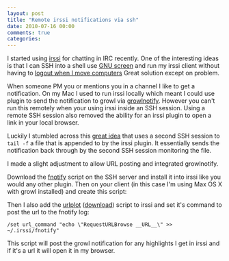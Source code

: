 ```yaml
--- 
layout: post
title: "Remote irssi notifications via ssh"
date: 2010-07-16 00:00
comments: true
categories:
---
```

I started using [irssi][1] for chatting in IRC recently. One of the
interesting ideas is that I can SSH into a shell use [GNU screen][2] and run
my irssi client without having to [logout when I move computers][3] Great
solution except on problem.

When someone PM you or mentions you in a channel I like to get a
notification. On my Mac I used to run irssi locally which meant I could use
plugin to send the notification to growl via [growlnotify][4]. However you
can't run this remotely when your using irssi inside an SSH session. Using a
remote SSH session also removed the ability for an irssi plugin to open a link
in your local browser.

Luckily I stumbled across this [great idea][5] that uses a second SSH session
to `tail -f` a file that is appended to by the irssi plugin. It essentially
sends the notification back through by the second SSH session monitoring the
file.

I made a slight adjustment to allow URL posting and integrated growlnotify.

Download the [fnotify][6] script on the SSH server and install it into irssi
like you would any other plugin. Then on your client (in this case I'm using
Max OS X with growl installed) and create this script:

<script src="http://gist.github.com/478301.js">  </script>

Then I also add the [urlplot][7] ([download][8]) script to irssi and set it's
command to post the url to the fnotify log:

    /set url_command "echo \"RequestURLBrowse __URL__\" >> ~/.irssi/fnotify"

This script will post the growl notification for any highlights I get in irssi
and if it's a url it will open it in my browser.

[1]: http://irssi.org/
[2]: http://en.wikipedia.org/wiki/GNU%20Screen
[3]: http://quadpoint.org/articles/irssi
[4]: http://growl.info/documentation/growlnotify.php
[5]: http://thorstenl.blogspot.com/2007/01/thls-irssi-notification-script.html
[6]: http://www.leemhuis.info/files/fnotify/fnotify
[7]: http://scripts.irssi.org/html/urlplot.pl.html
[8]: http://scripts.irssi.org/scripts/urlplot.pl
